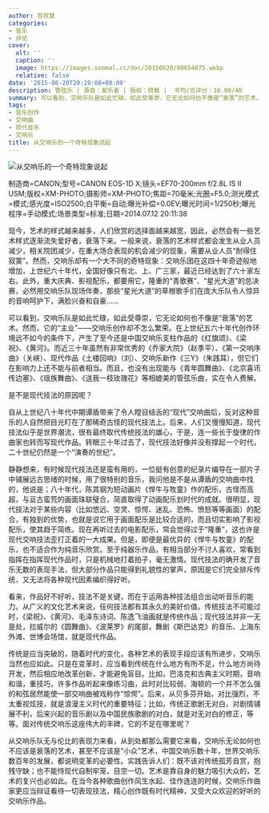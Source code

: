 ```yaml
---
author: 宫叔慧
categories:
- 音乐
- 评论
cover:
  alt: ''
  caption: ''
  image: https://images.soomal.cc/doc/20150820/00054075.webp
  relative: false
date: '2015-08-20T20:19:08+08:00'
description: 管弦乐 | 源自：爱乐者 | 版权：转载 |  平均/总评分：10.00/40
summary: 可以看到，交响乐队是如此忙碌，如此受尊崇，它无论如何也不像是“衰落”的艺术。然而，它的“主业”――交响乐创作却不怎么繁荣。在上世纪五六十年代创作环境远不如今的条件下，产生了至今还是中国交响乐支柱作品的《红旗颂》、《梁祝》、《黄河》……
tags:
- 音乐创作
- 交响曲
- 现代音乐
- 交响乐
title: 从交响乐的一个奇特现象说起
---
```


![从交响乐的一个奇特现象说起](https://images.soomal.cc/doc/20150820/00054075.webp)

制造商=CANON;型号=CANON EOS-1D X;镜头=EF70-200mm f/2.8L IS II USM;版权=XM-PHOTO;摄影师=XM-PHOTO;焦距=70毫米;光圈=F5.0;测光模式=模式;感光度=ISO2500;白平衡=自动;曝光补偿=0.0EV;曝光时间=1/250秒;曝光程序=手动模式;场景类型=标准;日期=2014.07.12 20:11:38



现今，艺术的样式越来越多，人们欣赏的选择面越来越宽，因此，必然会有一些艺术样式逐渐流失爱好者，衰落下来。一般来说，衰落的艺术样式都会发生从业人员减少，相关院团减少，在重大场合表现的机会减少的现象，需要从业人员“耐得住寂寞”。然而，交响乐却有一个大不同的奇特现象：交响乐团在这四十年奇迹般地增加，上世纪六十年代，全国好像只有北、上、广三家，最近已经达到了六十家左右。此外，重大庆典、影视配乐，都要用它，隆重的“青歌赛”、“星光大道”的总决赛，必然用交响乐队现场伴奏，那些“星光大道”的草根歌手们在庞大乐队令人惊异的音响呵护下，满脸兴奋和自豪……

可以看到，交响乐队是如此忙碌，如此受尊崇，它无论如何也不像是“衰落”的艺术。然而，它的“主业”――交响乐创作却不怎么繁荣。在上世纪五六十年代创作环境远不如今的条件下，产生了至今还是中国交响乐支柱作品的《红旗颂》、《梁祝》、《黄河》。而近三十年虽然有非常优秀的《乔家大院》（赵季平）、《第一交响序曲》（关峡）、现代作品《土楼回响》（刘）、交响乐新作《三Y》（朱践耳），但它们在影响力上还不能与前者相当。而且，也没有出现能与《青年圆舞曲》、《北京喜讯传边塞》、《瑶族舞曲》、《送我一枝玫瑰花》等相媲美的管弦乐曲，实在令人费解。

是不是现代技法的原因呢？

自从上世纪八十年代中期谭盾带来了令人瞠目结舌的“现代”交响曲后，反对这种音乐的人自然把目光盯在了那稀奇古怪的现代技法上。后来，人们又慢慢知道，现代技法似乎是世界潮流，很有最终取代传统技法的雄心，于是，连一些长于旋律的作曲家也转而写现代作品。转眼三十年过去了，现代技法好像并没有撑起一个时代，二十世纪仍然是一个“演奏的世纪”。

静静想来，有时候现代技法还是蛮有用的，一位挺有创意的纪录片编导在一部片子中铺展远古思绪的时候，用了很特别的音乐，我问他是不是从谭盾的交响曲中找的，他说是；八十年代，陈其钢为短动画片《悍牛与牧童》作的配乐，古怪而高超，与亘古蛮荒的画面珠联璧合，简直取得了动画配乐划时代的成就。很明显，现代技法对于某些内容（比如悠远、空灵、惊愕、迷乱、恐怖、愤怒等等画面）的配合，有独到的优势，也就是说它用于画面配乐是比较合适的，而且切实影响了影视配乐，使其趋于简练。现在再听过去的电影配乐，常会觉得过于“隆重”，这也许是现代交响技法歪打正着的一大成果。但是，即便是最优异的《悍牛与牧童》的配乐，也不适合作为纯音乐欣赏。至于纯器乐作品，有相当部分不讨人喜欢，常看到指挥在指挥现代作品时，只是机械地打着拍子，毫无激情。现代技法的确开发了音乐无数的表现手法，但大部分作品只能得到礼貌性的掌声，原因是它们完全排斥传统，又无法将各种现代因素编织得好听。

看来，作品好不好听，技法不是关键，而在于运用各种技法组合出动听音乐的能力。从广义的文化艺术来说，任何技法都有其永久的美好价值。传统技法不可能过时，《梁祝》、《黄河》、毛泽东诗词、陈逸飞油画就是传统作品；现代技法并非一无是处，拉威尔的《圆舞曲》、《波莱罗》的尾部，舞剧《斯巴达克》的音乐、上海东外滩、世博会场馆，就是现代作品。

传统是应当突破的，随着时代的变化，各种艺术的表现手段应该有所进步，交响乐当然也应如此。只是在变革时，应当看到传统在什么地方有所不足，什么地方尚待开发，然后相应地改革创新，才能避免盲目。比如，巴洛克和古典主义时期，音响和谐，重技巧，许多作品听起来像练习曲，此时对比较弱，海顿的一个并不怎么强的和弦居然能使一部交响曲被戏称作“惊愕”。后来，从贝多芬开始，对比强烈，不太重视炫技，就是浪漫主义时代的重要特征；比如，传统正歌剧无对白，对剧情铺展不利，后来兴起的音乐剧以及中国民族歌剧的对白，就是对无对白的修正，等等。面对传统交响乐这座伟大的丰碑，它的不足在哪里呢？

从交响乐队无与伦比的表现力来看，从到处都那么需要它来看，交响乐无论如何也不应该是衰落的艺术，甚至不应该是“小众”艺术，中国交响乐数十年，世界交响乐数百年的发展，都说明变革的必要性。实践告诉人们：既不该对传统孤芳自赏，抱残守缺；也不能恃现代自制牢笼，目空一切。艺术是靠自身的魅力吸引大众的，艺术的复兴也必如此。在当今各种歌曲创作风生水起、佳作连连的时候，交响乐作曲家更应当辩证看待一切表现技法，精心创作既有时代精神，又受大众欢迎的好听的交响乐作品。
